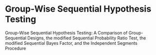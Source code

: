# Group-Wise Sequential Hypothesis Testing
Group-Wise Sequential Hypothesis Testing: A Comparison of Group-Sequential Designs, the modified Sequential Probability Ratio Test, the modified Sequential Bayes Factor, and the Independent Segments Procedure
